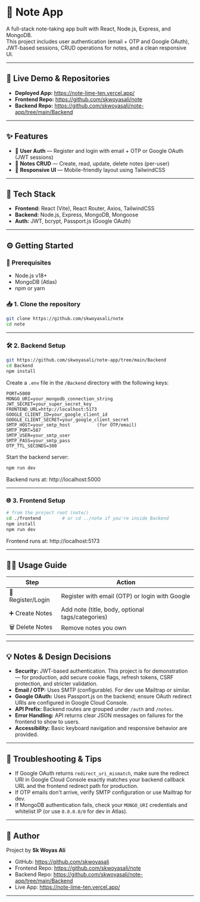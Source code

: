 # 📝 Note App

A full-stack note-taking app built with React, Node.js, Express, and MongoDB.  
This project includes user authentication (email + OTP and Google OAuth), JWT-based sessions, CRUD operations for notes, and a clean responsive UI.

---

## 🚀 Live Demo & Repositories

- **Deployed App:** https://note-lime-ten.vercel.app/  
- **Frontend Repo:** https://github.com/skwoyasali/note  
- **Backend Repo:** https://github.com/skwoyasali/note-app/tree/main/Backend

---

## ✨ Features

- 🔐 **User Auth** — Register and login with email + OTP or Google OAuth (JWT sessions)  
- 📝 **Notes CRUD** — Create, read, update, delete notes (per-user)   
- 📱 **Responsive UI** — Mobile-friendly layout using TailwindCSS 

---

## 🧰 Tech Stack

- **Frontend:** React (Vite), React Router, Axios, TailwindCSS  
- **Backend:** Node.js, Express, MongoDB, Mongoose  
- **Auth:** JWT, bcrypt, Passport.js (Google OAuth)  

---

## ⚙️ Getting Started

### 🔧 Prerequisites
- Node.js v18+
- MongoDB (Atlas)
- npm or yarn

### 📥 1. Clone the repository
```bash
git clone https://github.com/skwoyasali/note
cd note
```

---

### 🛠 2. Backend Setup

```bash
git https://github.com/skwoyasali/note-app/tree/main/Backend
cd Backend
npm install
```

Create a `.env` file in the `/Backend` directory with the following keys:

```env
PORT=5000
MONGO_URI=your_mongodb_connection_string
JWT_SECRET=your_super_secret_key
FRONTEND_URL=http://localhost:5173
GOOGLE_CLIENT_ID=your_google_client_id
GOOGLE_CLIENT_SECRET=your_google_client_secret
SMTP_HOST=your_smtp_host          (for OTP/email)
SMTP_PORT=587                      
SMTP_USER=your_smtp_user          
SMTP_PASS=your_smtp_pass           
OTP_TTL_SECONDS=300                
```

Start the backend server:

```bash
npm run dev
```

Backend runs at: http://localhost:5000

---

### 🌐 3. Frontend Setup

```bash
# from the project root (note/)
cd ./frontend        # or cd ../note if you're inside Backend
npm install
npm run dev
```

Frontend runs at: http://localhost:5173

---

## 👨‍💻 Usage Guide

| Step              | Action                                             |
|-------------------|----------------------------------------------------|
| 📝 Register/Login | Register with email (OTP) or login with Google     |
| ➕ Create Notes    | Add note (title, body, optional tags/categories)   |
| 🗑️ Delete Notes    | Remove notes you own                                |


---

## 💡 Notes & Design Decisions

- **Security:** JWT-based authentication. This project is for demonstration — for production, add secure cookie flags, refresh tokens, CSRF protection, and stricter validation.  
- **Email / OTP:** Uses SMTP (configurable). For dev use Mailtrap or similar.  
- **Google OAuth:** Uses Passport.js on the backend; ensure OAuth redirect URIs are configured in Google Cloud Console.  
- **API Prefix:** Backend routes are grouped under `/auth` and `/notes`.  
- **Error Handling:** API returns clear JSON messages on failures for the frontend to show to users.  
- **Accessibility:** Basic keyboard navigation and responsive behavior are provided.

---

## 🧪 Troubleshooting & Tips

- If Google OAuth returns `redirect_uri_mismatch`, make sure the redirect URI in Google Cloud Console exactly matches your backend callback URL and the frontend redirect path for production.  
- If OTP emails don't arrive, verify SMTP configuration or use Mailtrap for dev.  
- If MongoDB authentication fails, check your `MONGO_URI` credentials and whitelist IP (or use `0.0.0.0/0` for dev in Atlas).

---

## 👤 Author

Project by **Sk Woyas Ali**

- GitHub: https://github.com/skwoyasali  
- Frontend Repo: https://github.com/skwoyasali/note  
- Backend Repo: https://github.com/skwoyasali/note-app/tree/main/Backend  
- Live App: https://note-lime-ten.vercel.app/

---
```
